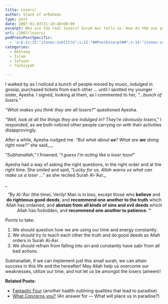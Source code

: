 ```yaml
---
title: Losers!
author: Slave of arRahman
type: post
date: 2007-01-03T21:10:48+00:00
excerpt: Who are the real losers? Surah Asr tells us. How do YOU use your time and energy? To do good deeds? Or to listen to music and indulge in gossip?
url: /2007/losers/
podPressPostSpecific:
  - 'a:6:{s:15:"itunes:subtitle";s:15:"##PostExcerpt##";s:14:"itunes:summary";s:15:"##PostExcerpt##";s:15:"itunes:keywords";s:17:"##WordPressCats##";s:13:"itunes:author";s:10:"##Global##";s:15:"itunes:explicit";s:2:"No";s:12:"itunes:block";s:2:"No";}'
categories:
  - Akhlaaq
  - Islam
  - Tafseer
  - Tazkiyyah

---
```

I walked by as I noticed a bunch of people moved by music, indulged in gossip, purchased tickets from each other &#8230; until I spotted my younger sister, Ayesha. I signed, looking at them, as I commented to her, _&#8220;&#8230;bunch of losers.&#8221;_

_&#8220;What makes you think they are all losers?&#8221;_ questioned Ayesha.

&#8220;_Well, look at all the things they are indulged in? They&#8217;re obviously losers_,&#8221; I responded, as we both noticed other people carrying on with their activities disapprovingly.

After a while, Ayesha nudged me. _&#8220;But what about **us**? What are **we** doing right now?&#8221;_ she said_._ 

&#8220;_Subhanallah_,&#8221; I frowned, &#8220;_I guess I&#8217;m acting like a loser tooo!_&#8221;

Ayesha had a way of asking the right questions, in the right order and at the right time. She smiled and said, &#8220;_Lucky for us, Allah warns us what can make us a loser &#8230;&#8221;_ as she recited Surah Al-&#8216;Asr._
  
_ 

<p align="center">
  &#8220;By Al-&#8216;Asr (the time). Verily! Man is in loss, except those who <strong>believe</strong> and <strong>do righteous good deeds</strong>, and <strong>recommend one another to the truth</strong> which Allah has ordained, and <strong>abstain from all kinds of sins and evil deeds</strong> which Allah has forbidden, and <strong>recommend one another to patience. &#8220;</strong>
</p>

<p align="center">
  <p align="left">
    Points to take:
  </p>
  
  <ol>
    <li>
      We should question how we are using our time and energy constantly.
    </li>
    <li>
      We should try to teach each other the truth and do good deeds as Allah orders in Surah Al-Asr.
    </li>
    <li>
      We should refrain from falling into sin and constantly have sabr from all bad actions.
    </li>
  </ol>
  
  <p>
    Subhanallah, if we can implement just this small surah, we can attain success in this life and the hereafter! May Allah help us overcome our weaknesses, utilize our time, and not let us be amongst the losers (ameen)!
  </p>
  
  <p>
    <strong>Related Posts:</strong>
  </p>
  
  <ul>
    <li>
      <a href="/fantastic-four/">Fantastic Four</a> (another hadith outlining qualities that lead to paradise)
    </li>
    <li>
      <a href="/what-concerns-you/">What Concerns you?</a> (An answer for &#8212; What will place us in paradise?)
    </li>
  </ul>